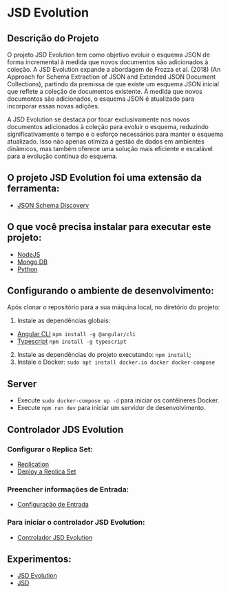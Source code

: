 # JSD Evolution

## Descrição do Projeto
O projeto JSD Evolution tem como objetivo evoluir o esquema JSON de forma incremental à medida que novos documentos são adicionados à coleção. A JSD Evolution expande a abordagem de Frozza et al. (2018) (An Approach for Schema Extraction of JSON and Extended JSON Document Collections), partindo da premissa de que existe um esquema JSON inicial que reflete a coleção de documentos existente. À medida que novos documentos são adicionados, o esquema JSON é atualizado para incorporar essas novas adições.

A JSD Evolution se destaca por focar exclusivamente nos novos documentos adicionados à coleção para evoluir o esquema, reduzindo significativamente o tempo e o esforço necessários para manter o esquema atualizado. Isso não apenas otimiza a gestão de dados em ambientes dinâmicos, mas também oferece uma solução mais eficiente e escalável para a evolução contínua do esquema.

## O projeto JSD Evolution foi uma extensão da ferramenta: 
* [JSON Schema Discovery](https://github.com/feekosta/JSONSchemaDiscovery.git)

## O que você precisa instalar para executar este projeto:
* [NodeJS](http://nodejs.org)
* [Mongo DB](https://www.mongodb.org)
* [Python](https://www.python.org)

## Configurando o ambiente de desenvolvimento:

Após clonar o repositório para a sua máquina local, no diretório do projeto:
1. Instale as dependências globais:
* [Angular CLI](https://cli.angular.io/) `npm install -g @angular/cli`
* [Typescript](https://www.typescriptlang.org/) `npm install -g typescript`

2. Instale as dependências do projeto executando: `npm install`;
3. Instale o Docker: `sudo apt install docker.io docker docker-compose`

## Server
* Execute `sudo docker-compose up -d` para iniciar os contêineres Docker.
* Execute `npm run dev` para iniciar um servidor de desenvolvimento.

## Controlador JDS Evolution
### Configurar o Replica Set:
* [Replication](https://www.mongodb.com/docs/manual/replication/)
* [Deploy a Replica Set](https://www.mongodb.com/docs/manual/tutorial/deploy-replica-set/)
  
### Preencher informações de Entrada:
* [Configuração de Entrada](Controlador/config.json)
  
### Para iniciar o controlador JSD Evolution:
* [Controlador JSD Evolution](Controlador/Controlador_JSD_Evolution.ipynb)

## Experimentos:
* [JSD Evolution](Experimentos/Experimentos_JSD_Evolution.ipynb) 
* [JSD](Experimentos/Experimentos_JSD.ipynb)



